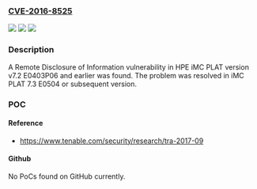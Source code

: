 ### [CVE-2016-8525](https://cve.mitre.org/cgi-bin/cvename.cgi?name=CVE-2016-8525)
![](https://img.shields.io/static/v1?label=Product&message=iMC%20PLAT&color=blue)
![](https://img.shields.io/static/v1?label=Version&message=v7.2%20E0403P06%20and%20earlier%20&color=brightgreen)
![](https://img.shields.io/static/v1?label=Vulnerability&message=Remote%20Disclosure%20of%20Information&color=brightgreen)

### Description

A Remote Disclosure of Information vulnerability in HPE iMC PLAT version v7.2 E0403P06 and earlier was found. The problem was resolved in iMC PLAT 7.3 E0504 or subsequent version.

### POC

#### Reference
- https://www.tenable.com/security/research/tra-2017-09

#### Github
No PoCs found on GitHub currently.

